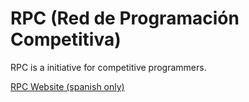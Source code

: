 # RPC (Red de Programación Competitiva)

RPC is a initiative for competitive programmers.

[RPC Website (spanish only)](http://redprogramacioncompetitiva.org)

